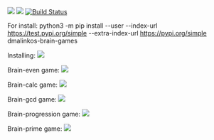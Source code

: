 <a href="https://codeclimate.com/github/dmalinkos/python-project-lvl1/maintainability"><img src="https://api.codeclimate.com/v1/badges/b0ee4c0fe376233b6a47/maintainability" /></a>
<a href="https://codeclimate.com/github/dmalinkos/python-project-lvl1/test_coverage"><img src="https://api.codeclimate.com/v1/badges/b0ee4c0fe376233b6a47/test_coverage" /></a>
[![Build Status](https://travis-ci.com/dmalinkos/python-project-lvl1.svg?branch=master)](https://travis-ci.com/dmalinkos/python-project-lvl1)

For install:
python3 -m pip install --user --index-url https://test.pypi.org/simple --extra-index-url https://pypi.org/simple dmalinkos-brain-games

Installing:
<a href="https://asciinema.org/a/S42ynmg37WWoJuxvndlXJIvCt?autoplay=1" target="_blank"><img src="https://asciinema.org/a/S42ynmg37WWoJuxvndlXJIvCt.svg" /></a>

Brain-even game:
<a href="https://asciinema.org/a/cs4o7QUaFlwdBoZYk50EJpMAz?autoplay=1" target="_blank"><img src="https://asciinema.org/a/cs4o7QUaFlwdBoZYk50EJpMAz.svg" /></a>

Brain-calc game:
<a href="https://asciinema.org/a/Ki27UyeH0JxZv0Vd8mfn9P2K0?autoplay=1" target="_blank"><img src="https://asciinema.org/a/Ki27UyeH0JxZv0Vd8mfn9P2K0.svg" /></a>

Brain-gcd game:
<a href="https://asciinema.org/a/30pKsM99387T4uPYqnOoSlMcu?autoplay=1" target="_blank"><img src="https://asciinema.org/a/30pKsM99387T4uPYqnOoSlMcu.svg" /></a>

Brain-progression game:
<a href="https://asciinema.org/a/Ls8qGs1j5K8W6JsAa4YtIGNk1?autoplay=1" target="_blank"><img src="https://asciinema.org/a/Ls8qGs1j5K8W6JsAa4YtIGNk1.svg" /></a>

Brain-prime game:
<a href="https://asciinema.org/a/hw6l5mdlZRG8bHo4Hbu5GwWAA?autoplay=1" target="_blank"><img src="https://asciinema.org/a/hw6l5mdlZRG8bHo4Hbu5GwWAA.svg" /></a>
